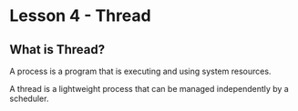 # Lesson 4 - Thread

## What is Thread?

A process is a program that is executing and using system resources.

A thread is a lightweight process that can be managed independently by a scheduler.


